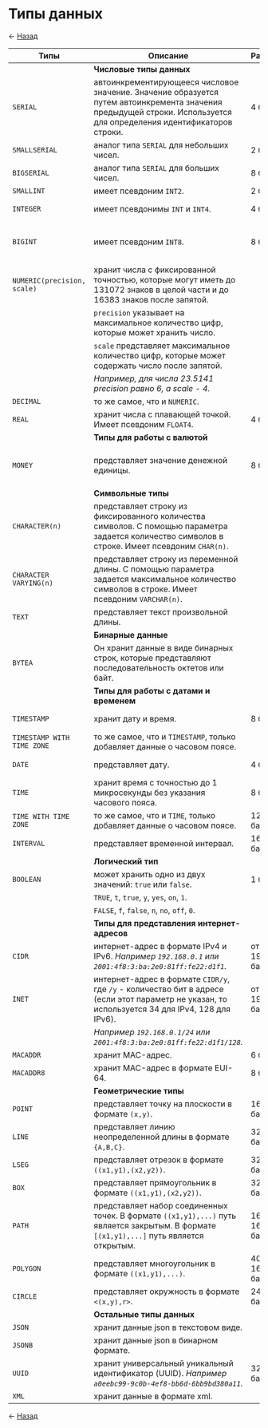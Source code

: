 # Типы данных

← [Назад][back]

| Типы                        | Описание                                                                                                                                                            | Размер          | Диапазон                                          |
|-----------------------------|---------------------------------------------------------------------------------------------------------------------------------------------------------------------|-----------------|---------------------------------------------------|
|                             | **Числовые типы данных**                                                                                                                                            |                 |                                                   |
| `SERIAL`                    | автоинкрементирующееся числовое значение. Значение образуется путем автоинкремента значения предыдущей строки. Используется для определения идентификаторов строки. | 4 байта         | от 1 до 2147483647                                |
| `SMALLSERIAL`               | аналог типа `SERIAL` для небольших чисел.                                                                                                                           | 2 байта         | от 1 до 32767                                     |
| `BIGSERIAL`                 | аналог типа `SERIAL` для больших чисел.                                                                                                                             | 8 байт          | от 1 до 9223372036854775807                       |
| `SMALLINT`                  | имеет псевдоним `INT2`.                                                                                                                                             | 2 байта         | от -32768 до +32767                               |
| `INTEGER`                   | имеет псевдонимы `INT` и `INT4`.                                                                                                                                    | 4 байта         | от -2147483648 до +2147483647                     |
| `BIGINT`                    | имеет псевдоним `INT8`.                                                                                                                                             | 8 байт          | от -9223372036854775808 до +9223372036854775807   |
| `NUMERIC(precision, scale)` | хранит числа с фиксированной точностью, которые могут иметь до 131072 знаков в целой части и до 16383 знаков после запятой.                                         |                 |                                                   |
|                             | `precision` указывает на максимальное количество цифр, которые может хранить число.                                                                                 |                 |                                                   |
|                             | `scale` представляет максимальное количество цифр, которые может содержать число после запятой.                                                                     |                 |                                                   |
|                             | _Например, для числа 23.5141 precision равно 6, а scale - 4._                                                                                                       |                 |                                                   |
| `DECIMAL`                   | то же самое, что и `NUMERIC`.                                                                                                                                       |                 |                                                   |
| `REAL`                      | хранит числа с плавающей точкой. Имеет псевдоним `FLOAT4`.                                                                                                          | 4 байта         | от 1E-37 до 1E+37                                 |
|                             | **Типы для работы с валютой**                                                                                                                                       |                 |                                                   |
| `MONEY`                     | представляет значение денежной единицы.                                                                                                                             | 8 байт          | от -92233720368547758.08 до +92233720368547758.07 |
|                             | **Символьные типы**                                                                                                                                                 |                 |                                                   |
| `CHARACTER(n)`              | представляет строку из фиксированного количества символов. С помощью параметра задается количество символов в строке. Имеет псевдоним `CHAR(n)`.                    |                 |                                                   |
| `CHARACTER VARYING(n)`      | представляет строку из переменной длины. С помощью параметра задается максимальное количество символов в строке. Имеет псевдоним `VARCHAR(n)`.                      |                 |                                                   |
| `TEXT`                      | представляет текст произвольной длины.                                                                                                                              |                 |                                                   |
|                             | **Бинарные данные**                                                                                                                                                 |                 |                                                   |
| `BYTEA`                     | Он хранит данные в виде бинарных строк, которые представляют последовательность октетов или байт.                                                                   |                 |                                                   |
|                             | **Типы для работы с датами и временем**                                                                                                                             |                 |                                                   |
| `TIMESTAMP`                 | хранит дату и время.                                                                                                                                                | 8 байт          | от 4713 г. до н.э. до 294276 г. н.э.              |
| `TIMESTAMP WITH TIME ZONE`  | то же самое, что и `TIMESTAMP`, только добавляет данные о часовом поясе.                                                                                            |                 |                                                   |
| `DATE`                      | представляет дату.                                                                                                                                                  | 4 байта         | от 4713 г. до н.э. до 5874897 г. н.э.             |
| `TIME`                      | хранит время с точностью до 1 микросекунды без указания часового пояса.                                                                                             | 8 байт          | от `00:00:00` до `24:00:00`                       |
| `TIME WITH TIME ZONE`       | то же самое, что и `TIME`, только добавляет данные о часовом поясе.                                                                                                 | 12 байт         | от `00:00:00+1459` до `24:00:00-1459`             |
| `INTERVAL`                  | представляет временной интервал.                                                                                                                                    | 16 байт         |                                                   |
|                             | **Логический тип**                                                                                                                                                  |                 |                                                   |
| `BOOLEAN`                   | может хранить одно из двух значений: `true` или `false`.                                                                                                            | 1 байт          |                                                   |
|                             | `TRUE`, `t`, `true`, `y`, `yes`, `on`, `1`.                                                                                                                         |                 |                                                   |
|                             | `FALSE`, `f`, `false`, `n`, `no`, `off`, `0`.                                                                                                                       |                 |                                                   |
|                             | **Типы для представления интернет-адресов**                                                                                                                         |                 |                                                   |
| `CIDR`                      | интернет-адрес в формате IPv4 и IPv6. _Например `192.168.0.1` или `2001:4f8:3:ba:2e0:81ff:fe22:d1f1`._                                                              | от 7 до 19 байт |                                                   |
| `INET`                      | интернет-адрес в формате `CIDR/y`, где `/y` - количество бит в адресе (если этот параметр не указан, то используется 34 для IPv4, 128 для IPv6).                    | от 7 до 19 байт |                                                   |
|                             | _Например `192.168.0.1/24` или `2001:4f8:3:ba:2e0:81ff:fe22:d1f1/128`._                                                                                             |                 |                                                   |
| `MACADDR`                   | хранит MAC-адрес.                                                                                                                                                   | 6 байт          |                                                   |
| `MACADDR8`                  | хранит MAC-адрес в формате EUI-64.                                                                                                                                  | 8 байт          |                                                   |
|                             | **Геометрические типы**                                                                                                                                             |                 |                                                   |
| `POINT`                     | представляет точку на плоскости в формате `(x,y)`.                                                                                                                  | 16 байт         |                                                   |
| `LINE`                      | представляет линию неопределенной длины в формате `{A,B,C}`.                                                                                                        | 32 байта        |                                                   |
| `LSEG`                      | представляет отрезок в формате `((x1,y1),(x2,y2))`.                                                                                                                 | 32 байта        |                                                   |
| `BOX`                       | представляет прямоугольник в формате `((x1,y1),(x2,y2))`.                                                                                                           | 32 байта        |                                                   |
| `PATH`                      | представляет набор соединенных точек. В формате `((x1,y1),...)` путь является закрытым. В формате `[(x1,y1),...]` путь является открытым.                           | 16 + 16*n байт  |                                                   |
| `POLYGON`                   | представляет многоугольник в формате `((x1,y1),...)`.                                                                                                               | 40 + 16*n байт  |                                                   |
| `CIRCLE`                    | представляет окружность в формате `<(x,y),r>`.                                                                                                                      | 24 байта        |                                                   |
|                             | **Остальные типы данных**                                                                                                                                           |                 |                                                   |
| `JSON`                      | хранит данные json в текстовом виде.                                                                                                                                |                 |                                                   |
| `JSONB`                     | хранит данные json в бинарном формате.                                                                                                                              |                 |                                                   |
| `UUID`                      | хранит универсальный уникальный идентификатор (UUID). _Например `a0eebc99-9c0b-4ef8-bb6d-6bb9bd380a11`._                                                            | 32 байта        |                                                   |
| `XML`                       | хранит данные в формате xml.                                                                                                                                        |                 |                                                   |

← [Назад][back]

[back]: <../old/postgresql> "Назад к оглавлению"